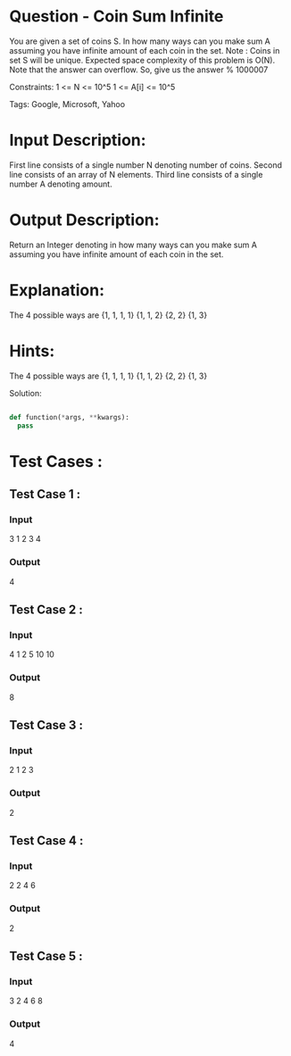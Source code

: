 # Question - Coin Sum Infinite
You are given a set of coins S. In how many ways can you make sum A assuming you have infinite amount of each coin in the set.
Note : Coins in set S will be unique. Expected space complexity of this problem is O(N).
Note that the answer can overflow. So, give us the answer % 1000007

Constraints:
1 <= N <= 10^5
1 <= A[i] <= 10^5

Tags:
Google, Microsoft, Yahoo

# Input Description:
First line consists of a single number N denoting number of coins.
Second line consists of an array of N elements.
Third line consists of a single number A denoting amount.

# Output Description:
Return an Integer denoting in how many ways can you make sum A assuming you have infinite amount of each coin in the set.

# Explanation:
The 4 possible ways are
{1, 1, 1, 1}
{1, 1, 2}
{2, 2}
{1, 3}	

# Hints:
The 4 possible ways are
{1, 1, 1, 1}
{1, 1, 2}
{2, 2}
{1, 3}

Solution:

```python

def function(*args, **kwargs):
  pass

```

# Test Cases :
## Test Case 1 :
### Input
3
1 2 3
4
### Output
4

## Test Case 2 :
### Input
4
1 2 5 10
10
### Output
8


## Test Case 3 :
### Input
2
1 2
3
### Output
2

## Test Case 4 :
### Input
2
2 4
6
### Output
2


## Test Case 5 :
### Input
3
2 4 6
8
### Output
4
